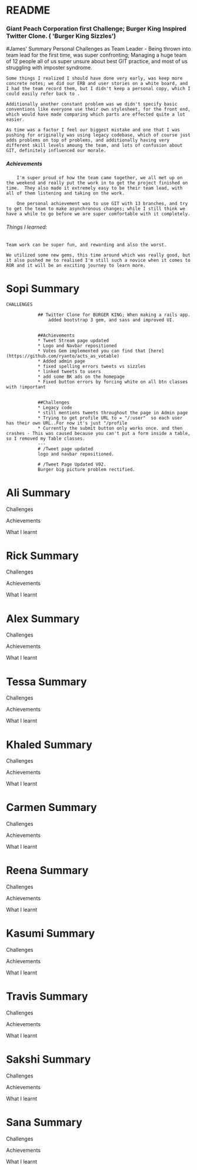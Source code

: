 # README
### Giant Peach Corporation first Challenge; Burger King Inspired Twitter Clone. ( 'Burger King Sizzles')

#James' Summary
Personal Challenges as Team Leader  -
	Being thrown into team lead for the first time, was super confronting; Managing a huge team of 12 people all of us super unsure about best GIT practice, and most of us struggling with imposter syndrome.

	Some things I realized I should have done very early, was keep more concrete notes; we did our ERB and user stories on a white board, and I had the team record them, but I didn't keep a personal copy, which I could easily refer back to .

	Additionally another constant problem was we didn't specify basic conventions like everyone use their own stylesheet, for the front end, which would have made comparing which parts are effected quite a lot easier.

	As time was a factor I feel our biggest mistake and one that I was pushing for originally was using legacy codebase, which of course just adds problems on top of problems, and additionally having very different skill levels amoung the team, and lots of confusion about GIT, definitely influenced our morale.

##### Achievements
		I'm super proud of how the team came together, we all met up on the weekend and really put the work in to get the project finished on time.  They also made it extremely easy to be their team lead, with all of them listening and taking on the work.

		One personal achievement was to use GIT with 13 branches, and try to get the team to make asynchronous changes; while I still think we have a while to go before we are super comfortable with it completely.

###### Things I learned:
	Team work can be super fun, and rewarding and also the worst.

	We utilized some new gems, this time around which was really good, but it also pushed me to realised I'm still such a novice when it comes to ROR and it will be an exciting journey to learn more. 





# Sopi Summary

	CHALLENGES

				## Twitter Clone for BURGER KING; When making a rails app.
					added bootstrap 3 gem, and sass and improved UI.


				##Achievements
				* Tweet Stream page updated
				* Logo and Navbar repositioned
				* Votes Gem implemented you can find that [here](https://github.com/ryanto/acts_as_votable)
				* Added admin page
				* fixed spelling errors tweets vs sizzles
				* linked tweets to users
				* add some BK ads on the homepage
				* Fixed button errors by forcing white on all btn classes with !important


				##Challenges
				* Legacy code
				* still mentions tweets throughout the page in Admin page
				* Trying to get profile URL to = "/:user"  so each user has their own URL..For now it's just "/profile
				* Currently the submit button only works once. and then crashes - This was caused because you can't put a form inside a table, so I removed my Table classes.
				---
				# /Tweet page updated
				logo and navbar repositioned.

				# /Tweet Page Updated V02.
				Burger big picture problem rectified.










# Ali Summary
Challenges


Achievements



What I learnt



# Rick Summary

Challenges


Achievements



What I learnt




# Alex Summary



Challenges


Achievements



What I learnt




# Tessa Summary



Challenges


Achievements



What I learnt



# Khaled Summary
Challenges


Achievements



What I learnt



# Carmen Summary


Challenges


Achievements



What I learnt



# Reena Summary
Challenges


Achievements



What I learnt



# Kasumi Summary

Challenges


Achievements



What I learnt


# Travis Summary

Challenges


Achievements



What I learnt



# Sakshi Summary


Challenges


Achievements



What I learnt


# Sana Summary
Challenges


Achievements



What I learnt
